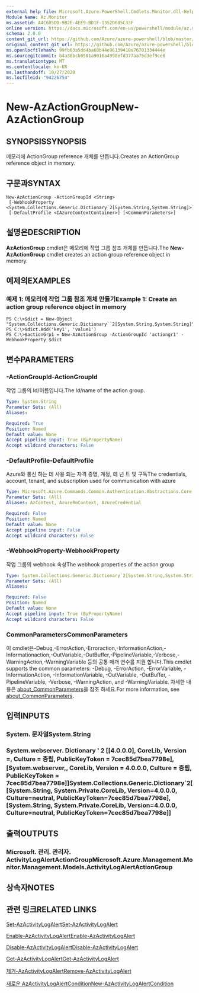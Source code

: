 ```yaml
---
external help file: Microsoft.Azure.PowerShell.Cmdlets.Monitor.dll-Help.xml
Module Name: Az.Monitor
ms.assetid: A4C605DD-9B2E-4EE9-BD1F-1352D605C33F
online version: https://docs.microsoft.com/en-us/powershell/module/az.monitor/new-azactiongroup
schema: 2.0.0
content_git_url: https://github.com/Azure/azure-powershell/blob/master/src/Monitor/Monitor/help/New-AzActionGroup.md
original_content_git_url: https://github.com/Azure/azure-powershell/blob/master/src/Monitor/Monitor/help/New-AzActionGroup.md
ms.openlocfilehash: 99fb63a5dd4ba60b44e96139418a76701334444e
ms.sourcegitcommit: b4a38bcb0501a9016a4998efd377aa75d3ef9ce8
ms.translationtype: MT
ms.contentlocale: ko-KR
ms.lasthandoff: 10/27/2020
ms.locfileid: "94226754"
---
```

# <span data-ttu-id="f774f-101">New-AzActionGroup</span><span class="sxs-lookup"><span data-stu-id="f774f-101">New-AzActionGroup</span></span>

## <span data-ttu-id="f774f-102">SYNOPSIS</span><span class="sxs-lookup"><span data-stu-id="f774f-102">SYNOPSIS</span></span>
<span data-ttu-id="f774f-103">메모리에 ActionGroup reference 개체를 만듭니다.</span><span class="sxs-lookup"><span data-stu-id="f774f-103">Creates an ActionGroup reference object in memory.</span></span>

## <span data-ttu-id="f774f-104">구문과</span><span class="sxs-lookup"><span data-stu-id="f774f-104">SYNTAX</span></span>

```
New-AzActionGroup -ActionGroupId <String>
 [-WebhookProperty <System.Collections.Generic.Dictionary`2[System.String,System.String]>]
 [-DefaultProfile <IAzureContextContainer>] [<CommonParameters>]
```

## <span data-ttu-id="f774f-105">설명은</span><span class="sxs-lookup"><span data-stu-id="f774f-105">DESCRIPTION</span></span>
<span data-ttu-id="f774f-106">**AzActionGroup** cmdlet은 메모리에 작업 그룹 참조 개체를 만듭니다.</span><span class="sxs-lookup"><span data-stu-id="f774f-106">The **New-AzActionGroup** cmdlet creates an action group reference object in memory.</span></span>

## <span data-ttu-id="f774f-107">예제의</span><span class="sxs-lookup"><span data-stu-id="f774f-107">EXAMPLES</span></span>

### <span data-ttu-id="f774f-108">예제 1: 메모리에 작업 그룹 참조 개체 만들기</span><span class="sxs-lookup"><span data-stu-id="f774f-108">Example 1: Create an action group reference object in memory</span></span>
```
PS C:\>$dict = New-Object "System.Collections.Generic.Dictionary``2[System.String,System.String]"
PS C:\>$dict.Add('key1', 'value1')
PS C:\>$actionGrp1 = New-AzActionGroup -ActionGroupId 'actiongr1' -WebhookProperty $dict
```

## <span data-ttu-id="f774f-109">변수</span><span class="sxs-lookup"><span data-stu-id="f774f-109">PARAMETERS</span></span>

### <span data-ttu-id="f774f-110">-ActionGroupId</span><span class="sxs-lookup"><span data-stu-id="f774f-110">-ActionGroupId</span></span>
<span data-ttu-id="f774f-111">작업 그룹의 Id/이름입니다.</span><span class="sxs-lookup"><span data-stu-id="f774f-111">The Id/name of the action group.</span></span>

```yaml
Type: System.String
Parameter Sets: (All)
Aliases:

Required: True
Position: Named
Default value: None
Accept pipeline input: True (ByPropertyName)
Accept wildcard characters: False
```

### <span data-ttu-id="f774f-112">-DefaultProfile</span><span class="sxs-lookup"><span data-stu-id="f774f-112">-DefaultProfile</span></span>
<span data-ttu-id="f774f-113">Azure와 통신 하는 데 사용 되는 자격 증명, 계정, 테 넌 트 및 구독</span><span class="sxs-lookup"><span data-stu-id="f774f-113">The credentials, account, tenant, and subscription used for communication with azure</span></span>

```yaml
Type: Microsoft.Azure.Commands.Common.Authentication.Abstractions.Core.IAzureContextContainer
Parameter Sets: (All)
Aliases: AzContext, AzureRmContext, AzureCredential

Required: False
Position: Named
Default value: None
Accept pipeline input: False
Accept wildcard characters: False
```

### <span data-ttu-id="f774f-114">-WebhookProperty</span><span class="sxs-lookup"><span data-stu-id="f774f-114">-WebhookProperty</span></span>
<span data-ttu-id="f774f-115">작업 그룹의 webhook 속성</span><span class="sxs-lookup"><span data-stu-id="f774f-115">The webhook properties of the action group</span></span>

```yaml
Type: System.Collections.Generic.Dictionary`2[System.String,System.String]
Parameter Sets: (All)
Aliases:

Required: False
Position: Named
Default value: None
Accept pipeline input: True (ByPropertyName)
Accept wildcard characters: False
```

### <span data-ttu-id="f774f-116">CommonParameters</span><span class="sxs-lookup"><span data-stu-id="f774f-116">CommonParameters</span></span>
<span data-ttu-id="f774f-117">이 cmdlet은-Debug,-ErrorAction,-Erroraction,-InformationAction,-Informationaction,-OutVariable,-OutBuffer,-PipelineVariable,-Verbose,-WarningAction,-WarningVariable 등의 공통 매개 변수를 지원 합니다.</span><span class="sxs-lookup"><span data-stu-id="f774f-117">This cmdlet supports the common parameters: -Debug, -ErrorAction, -ErrorVariable, -InformationAction, -InformationVariable, -OutVariable, -OutBuffer, -PipelineVariable, -Verbose, -WarningAction, and -WarningVariable.</span></span> <span data-ttu-id="f774f-118">자세한 내용은 [about_CommonParameters](http://go.microsoft.com/fwlink/?LinkID=113216)을 참조 하세요.</span><span class="sxs-lookup"><span data-stu-id="f774f-118">For more information, see [about_CommonParameters](http://go.microsoft.com/fwlink/?LinkID=113216).</span></span>

## <span data-ttu-id="f774f-119">입력</span><span class="sxs-lookup"><span data-stu-id="f774f-119">INPUTS</span></span>

### <span data-ttu-id="f774f-120">System. 문자열</span><span class="sxs-lookup"><span data-stu-id="f774f-120">System.String</span></span>

### <span data-ttu-id="f774f-121">System.webserver. Dictionary ' 2 [[4.0.0.0], CoreLib, Version =, Culture = 중립, PublicKeyToken = 7cec85d7bea7798e], [System.webserver,, CoreLib, Version = 4.0.0.0, Culture = 중립, PublicKeyToken = 7cec85d7bea7798e]]</span><span class="sxs-lookup"><span data-stu-id="f774f-121">System.Collections.Generic.Dictionary\`2[[System.String, System.Private.CoreLib, Version=4.0.0.0, Culture=neutral, PublicKeyToken=7cec85d7bea7798e],[System.String, System.Private.CoreLib, Version=4.0.0.0, Culture=neutral, PublicKeyToken=7cec85d7bea7798e]]</span></span>

## <span data-ttu-id="f774f-122">출력</span><span class="sxs-lookup"><span data-stu-id="f774f-122">OUTPUTS</span></span>

### <span data-ttu-id="f774f-123">Microsoft. 관리. 관리자. ActivityLogAlertActionGroup</span><span class="sxs-lookup"><span data-stu-id="f774f-123">Microsoft.Azure.Management.Monitor.Management.Models.ActivityLogAlertActionGroup</span></span>

## <span data-ttu-id="f774f-124">상속자</span><span class="sxs-lookup"><span data-stu-id="f774f-124">NOTES</span></span>

## <span data-ttu-id="f774f-125">관련 링크</span><span class="sxs-lookup"><span data-stu-id="f774f-125">RELATED LINKS</span></span>

[<span data-ttu-id="f774f-126">Set-AzActivityLogAlert</span><span class="sxs-lookup"><span data-stu-id="f774f-126">Set-AzActivityLogAlert</span></span>](./Set-AzActivityLogAlert.md)

[<span data-ttu-id="f774f-127">Enable-AzActivityLogAlert</span><span class="sxs-lookup"><span data-stu-id="f774f-127">Enable-AzActivityLogAlert</span></span>](./Enable-AzActivityLogAlert.md)

[<span data-ttu-id="f774f-128">Disable-AzActivityLogAlert</span><span class="sxs-lookup"><span data-stu-id="f774f-128">Disable-AzActivityLogAlert</span></span>](./Disable-AzActivityLogAlert.md)

[<span data-ttu-id="f774f-129">Get-AzActivityLogAlert</span><span class="sxs-lookup"><span data-stu-id="f774f-129">Get-AzActivityLogAlert</span></span>](./Get-AzActivityLogAlert.md)

[<span data-ttu-id="f774f-130">제거-AzActivityLogAlert</span><span class="sxs-lookup"><span data-stu-id="f774f-130">Remove-AzActivityLogAlert</span></span>](./Remove-AzActivityLogAlert.md)

[<span data-ttu-id="f774f-131">새로운 AzActivityLogAlertCondition</span><span class="sxs-lookup"><span data-stu-id="f774f-131">New-AzActivityLogAlertCondition</span></span>](./New-AzActivityLogAlertCondition.md)

